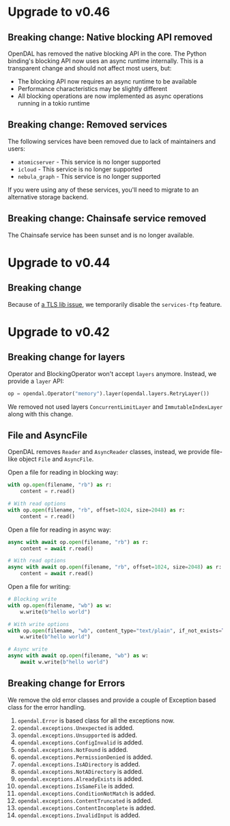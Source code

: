 # Upgrade to v0.46

## Breaking change: Native blocking API removed

OpenDAL has removed the native blocking API in the core. The Python binding's blocking API now uses an async runtime internally. This is a transparent change and should not affect most users, but:

- The blocking API now requires an async runtime to be available
- Performance characteristics may be slightly different
- All blocking operations are now implemented as async operations running in a tokio runtime

## Breaking change: Removed services

The following services have been removed due to lack of maintainers and users:

- `atomicserver` - This service is no longer supported
- `icloud` - This service is no longer supported
- `nebula_graph` - This service is no longer supported

If you were using any of these services, you'll need to migrate to an alternative storage backend.

## Breaking change: Chainsafe service removed

The Chainsafe service has been sunset and is no longer available.

# Upgrade to v0.44

## Breaking change

Because of [a TLS lib issue](https://github.com/apache/opendal/issues/3650), we temporarily disable the `services-ftp` feature.

# Upgrade to v0.42

## Breaking change for layers

Operator and BlockingOperator won't accept `layers` anymore. Instead, we provide a `layer` API:

```python
op = opendal.Operator("memory").layer(opendal.layers.RetryLayer())
```

We removed not used layers `ConcurrentLimitLayer` and `ImmutableIndexLayer` along with this change.

## File and AsyncFile

OpenDAL removes `Reader` and `AsyncReader` classes, instead, we provide file-like object `File` and `AsyncFile`.

Open a file for reading in blocking way:

```python
with op.open(filename, "rb") as r:
    content = r.read()

# With read options
with op.open(filename, "rb", offset=1024, size=2048) as r:
    content = r.read()
```

Open a file for reading in async way:

```python
async with await op.open(filename, "rb") as r:
    content = await r.read()

# With read options
async with await op.open(filename, "rb", offset=1024, size=2048) as r:
    content = await r.read()
```

Open a file for writing:

```python
# Blocking write
with op.open(filename, "wb") as w:
    w.write(b"hello world")

# With write options
with op.open(filename, "wb", content_type="text/plain", if_not_exists=True) as w:
    w.write(b"hello world")

# Async write
async with await op.open(filename, "wb") as w:
    await w.write(b"hello world")
```

## Breaking change for Errors

We remove the old error classes and provide a couple of Exception based class for the error handling.

1. `opendal.Error` is based class for all the exceptions now.
2. `opendal.exceptions.Unexpected` is added.
3. `opendal.exceptions.Unsupported` is added.
4. `opendal.exceptions.ConfigInvalid` is added.
5. `opendal.exceptions.NotFound` is added.
6. `opendal.exceptions.PermissionDenied` is added.
7. `opendal.exceptions.IsADirectory` is added.
8. `opendal.exceptions.NotADirectory` is added.
9. `opendal.exceptions.AlreadyExists` is added.
10. `opendal.exceptions.IsSameFile` is added.
11. `opendal.exceptions.ConditionNotMatch` is added.
12. `opendal.exceptions.ContentTruncated` is added.
13. `opendal.exceptions.ContentIncomplete` is added.
14. `opendal.exceptions.InvalidInput` is added.
